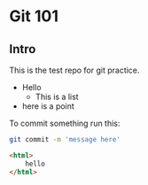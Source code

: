 # Git 101
## Intro


This is the test repo for git practice.

- Hello
    -  This is a list
- here is a point

To commit something run this:

```sh
git commit -m 'message here'
```

```html
<html>
    hello
</html>
```
